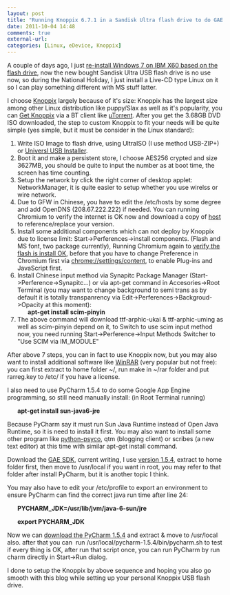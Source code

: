 ```yaml
---
layout: post
title: "Running Knoppix 6.7.1 in a Sandisk Ultra flash drive to do GAE programming via PyCharm"
date: 2011-10-04 14:48
comments: true
external-url:
categories: [Linux, eDevice, Knoppix]
---
```

A couple of days ago, I just <a href="/2011/09/15/how-to-install-windows-7-on-the-6-years-ibm-x60-notebook/">re-install Windows 7 on IBM X60 based on the flash drive</a>, now the new bought Sandisk Ultra USB flash drive is no use now, so during the National Holiday, I just install a Live-CD type Linux on it so I can play something different with MS stuff latter.

I choose <a href="http://en.wikipedia.org/wiki/Knoppix" target="_blank">Knoppix</a> largely because of it's size: Knoppix has the largest size among other Linux distribution like puppy/Slax as well as it's popularity, you can <a href="http://www.knoppix.net/get.php" target="_blank">Get Knoppix</a> via a BT client like <a href="http://www.utorrent.com/" target="_blank">&micro;Torrent</a>. After you get the 3.68GB DVD ISO downloaded, the step to custom Knoppix to fit your needs will be quite simple (yes simple, but it must be consider in the Linux standard):

<!--more-->
<ol>
	<li>Write ISO Image to flash drive, using UltraISO (I use method USB-ZIP+) or <a href="http://www.pendrivelinux.com/universal-usb-installer-easy-as-1-2-3/" target="_blank">Universl USB Installer</a>.</li>
	<li>Boot it and make a persistent store, I choose AES256 crypted and size 3627MB, you should be quite to input the number as at boot time, the screen has time counting.</li>
	<li>Setup the network by click the right corner of desktop applet: NetworkManager, it is quite easier to setup whether you use wirelss or wire network.</li>
	<li>Due to GFW in Chinese, you have to edit the /etc/hosts by some degree and add OpenDNS (208.67.222.222) if needed. You can running Chromium to verify the internet is OK now and download a copy of <a href="/media/agpzfmVyaWMtZ3Vvcg0LEgVNZWRpYRi5ggcM/hosts" target="_blank">host</a> to reference/replace your version.</li>
	<li>Install some additional components which can not deploy by Knoppix due to license limit: Start-&gt;Perferences-&gt;install components. (Flash and MS font, two package currently), Running Chromium again to <a href="http://www.adobe.com/software/flash/about/" target="_blank">verify the flash is install OK</a>, before that you have to change Preference in Chromium first via <a href="chrome://settings/content" target="_blank">chrome://settings/content</a>, to enable Plug-ins and JavaScript first.</li>
	<li>Install Chinese input method via Synapitc Package Manager (Start-&gt;Perference-&gt;Synapitc...) or via apt-get command in Accesories-&gt;Root Terminal (you may want to change background to semi trans as by default it is totally transpanrency via Edit-&gt;Perferences-&gt;Backgroud-&gt;Opacity at this moment):
<ol><strong>apt-get install scim-pinyin</strong></ol>
</li>
	<li>The above command will download ttf-arphic-ukai &amp; ttf-arphic-uming as well as scim-pinyin depend on it, to Switch to use scim input method now, you need running Start-&gt;Perference-&gt;Input Methods Switcher to "Use SCIM via IM_MODULE"</li>
</ol>
After above 7 steps, you can in fact to use Knoppix now, but you may also want to install additional software like <a href="http://www.rarlab.com/download.htm" target="_blank">WinRAR</a> (very popular but not free):&nbsp; you can first extract to home folder ~/, run make in ~/rar folder and put rarreg.key to /etc/ if you have a license.

I also need to use PyCharm 1.5.4 to do some Google App Engine programming, so still need manually install: (in Root Terminal running)
<ol><strong>apt-get install sun-java6-jre</strong></ol>
Because PyCharm say it must run Sun Java Runtime instead of Open Java Runtime, so it is need to install it first. You may also want to install some other program like <a href="http://psyco.sourceforge.net/introduction.html" target="_blank">python-psyco</a>, qtm (blogging client) or scribes (a new text editor) at this time with similar apt-get install command.

Download the <a href="http://code.google.com/appengine/downloads.html" target="_blank">GAE SDK</a>, current writing, I use <a href="http://googleappengine.googlecode.com/files/google_appengine_1.5.4.zip" target="_blank">version 1.5.4</a>, extract to home folder first, then move to /usr/local if you want in root, you may refer to that folder after install PyCharm, but it is another topic I think.

You may also have to edit your /etc/profile to export an environment to ensure PyCharm can find the correct java run time after line 24:
<ol><strong>PYCHARM_JDK=/usr/lib/jvm/java-6-sun/jre</strong></ol>
<ol><strong>export PYCHARM_JDK</strong></ol>
Now we can <a href="http://www.jetbrains.com/pycharm/download/" target="_blank">download the PyCharm 1.5.4</a> and extract &amp; move to /usr/local also. after that you can&nbsp; run /usr/local/pycharm-1.5.4/bin/pycharm.sh to test if every thing is OK, after run that script once, you can run PyCharm by run charm directly in Start-&gt;Run dialog.

I done to setup the Knoppix by above sequence and hoping you also go smooth with this blog while setting up your personal Knoppix USB flash drive.